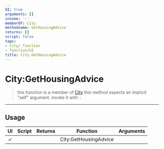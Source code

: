 ```yaml
---
UI: true
arguments: []
invoke: ':'
memberOf: City
methodname: GetHousingAdvice
returns: []
script: false
tags:
- City/_function
- function/UI
title: City.GetHousingAdvice
---
```

# City:GetHousingAdvice
> this function is a member of [City](civ-6/lua/City.md)
> this method expects an implicit "self" argument. invoke it with `:`
-----
## Usage
|  UI | Script | Returns | Function | Arguments |
|:---:|:------:|-------:|:--------:|:---------|
|✓| ||City:GetHousingAdvice||
